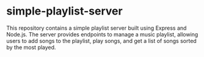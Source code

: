 # simple-playlist-server
This repository contains a simple playlist server built using Express and Node.js. The server provides endpoints to manage a music playlist, allowing users to add songs to the playlist, play songs, and get a list of songs sorted by the most played.

